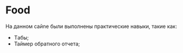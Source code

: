 # Food

На данном сайnе были выполнены практические навыки, такие как:
* Tабы;
* Таймер обратного отчета;